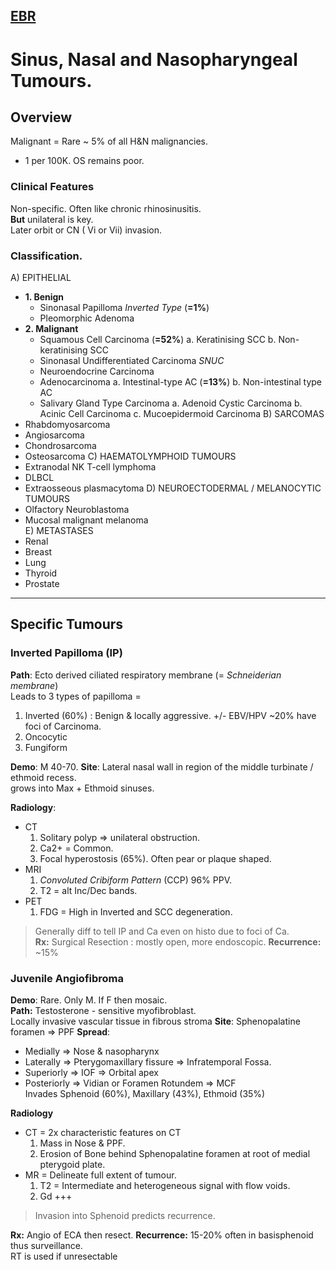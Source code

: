 ## [EBR](~/Documents/GitHub/EBR/README.md)

# Sinus, Nasal and Nasopharyngeal Tumours. 

## Overview

Malignant = Rare ~ 5% of all H&N malignancies.  
- 1 per 100K.
OS remains poor.

### Clinical Features 

Non-specific. Often like chronic rhinosinusitis.  
**But** unilateral is key.  
Later orbit or CN ( Vi or Vii) invasion. 

### Classification.

A) EPITHELIAL 
  - **1. Benign** 
    - Sinonasal Papilloma *Inverted Type* (**=1%**)
    - Pleomorphic Adenoma
  - **2. Malignant**
    - Squamous Cell Carcinoma (**=52%**)
      a. Keratinising SCC 
      b. Non-keratinising SCC 
    - Sinonasal Undifferentiated Carcinoma *SNUC*
    - Neuroendocrine Carcinoma
    - Adenocarcinoma
      a. Intestinal-type AC (**=13%**)
      b. Non-intestinal type AC
    - Salivary Gland Type Carcinoma
      a. Adenoid Cystic Carcinoma
      b. Acinic Cell Carcinoma
      c. Mucoepidermoid Carcinoma 
B) SARCOMAS 
  - Rhabdomyosarcoma
  - Angiosarcoma
  - Chondrosarcoma 
  - Osteosarcoma
C) HAEMATOLYMPHOID TUMOURS  
  - Extranodal NK T-cell lymphoma
  - DLBCL
  - Extraosseous plasmacytoma
D) NEUROECTODERMAL / MELANOCYTIC TUMOURS 
  - Olfactory Neuroblastoma  
  - Mucosal malignant melanoma  
E) METASTASES 
  - Renal 
  - Breast 
  - Lung 
  - Thyroid 
  - Prostate 

---

## Specific Tumours 

### Inverted Papilloma (IP)
**Path**: Ecto derived ciliated respiratory membrane (= *Schneiderian membrane*)  
Leads to 3 types of papilloma = 
  1. Inverted (60%) : Benign & locally aggressive. +/- EBV/HPV ~20% have foci of Carcinoma. 
  2. Oncocytic
  3. Fungiform  

**Demo**: M 40-70. 
**Site**: Lateral nasal wall in region of the middle turbinate / ethmoid recess.  
  grows into Max + Ethmoid sinuses. 

**Radiology**:
- CT 
  1. Solitary polyp => unilateral obstruction. 
  2. Ca2+ = Common. 
  3. Focal hyperostosis (65%). Often pear or plaque shaped.
- MRI 
  1. *Convoluted Cribiform Pattern* (CCP) 96% PPV.
  2. T2 = alt Inc/Dec bands.
- PET 
  1. FDG = High in Inverted and SCC degeneration.  

> Generally diff to tell IP and Ca even on histo due to foci of Ca.  
**Rx:** Surgical Resection : mostly open, more endoscopic.
**Recurrence:** ~15%

### Juvenile Angiofibroma 
**Demo**: Rare. Only M. If F then mosaic.  
**Path:** Testosterone - sensitive myofibroblast.   
Locally invasive vascular tissue in fibrous stroma 
**Site**: Sphenopalatine foramen => PPF
**Spread**: 
- Medially => Nose & nasopharynx  
- Laterally => Pterygomaxillary fissure => Infratemporal Fossa.  
- Superiorly => IOF => Orbital apex
- Posteriorly => Vidian or Foramen Rotundem => MCF  
Invades Sphenoid (60%), Maxillary (43%), Ethmoid (35%)  

**Radiology**
- CT = 2x characteristic features on CT 
  1. Mass in Nose & PPF. 
  2. Erosion of Bone behind Sphenopalatine foramen at root of medial pterygoid plate.   
- MR = Delineate full extent of tumour. 
  1. T2 = Intermediate and heterogeneous signal with flow voids. 
  2. Gd +++  

> Invasion into Sphenoid predicts recurrence.  

**Rx:** Angio of ECA then resect. 
**Recurrence:** 15-20% often in basisphenoid thus surveillance.  
RT is used if unresectable 
